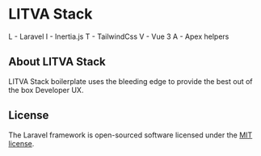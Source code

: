 # LITVA Stack

L - Laravel
I - Inertia.js
T - TailwindCss
V - Vue 3
A - Apex helpers

## About LITVA Stack

LITVA Stack boilerplate uses the bleeding edge to provide the best out of the box Developer UX.

## License

The Laravel framework is open-sourced software licensed under the [MIT license](https://opensource.org/licenses/MIT).
